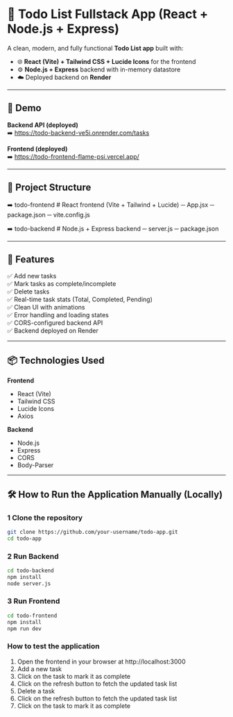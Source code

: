 # 📝 Todo List Fullstack App (React + Node.js + Express)

A clean, modern, and fully functional **Todo List app** built with:
- 🌐 **React (Vite) + Tailwind CSS + Lucide Icons** for the frontend
- ⚙️ **Node.js + Express** backend with in-memory datastore
- ☁️ Deployed backend on **Render**

---

## 📸 Demo

**Backend API (deployed)**  
➡️ https://todo-backend-ve5i.onrender.com/tasks

**Frontend (deployed)**  
➡️ https://todo-frontend-flame-psi.vercel.app/

---

## 📂 Project Structure

➡️ todo-frontend # React frontend (Vite + Tailwind + Lucide)
─ App.jsx
─ package.json
─ vite.config.js

➡️ todo-backend # Node.js + Express backend
─ server.js
─ package.json

---

## 🚀 Features

✅ Add new tasks  
✅ Mark tasks as complete/incomplete  
✅ Delete tasks  
✅ Real-time task stats (Total, Completed, Pending)  
✅ Clean UI with animations  
✅ Error handling and loading states  
✅ CORS-configured backend API  
✅ Backend deployed on Render  

---

## 📦 Technologies Used

**Frontend**
- React (Vite)
- Tailwind CSS
- Lucide Icons
- Axios

**Backend**
- Node.js
- Express
- CORS
- Body-Parser

---

## 🛠️ How to Run the Application Manually (Locally)

### 1 Clone the repository

```bash
git clone https://github.com/your-username/todo-app.git
cd todo-app
```

### 2 Run Backend

```bash
cd todo-backend
npm install
node server.js
```

### 3 Run Frontend

```bash
cd todo-frontend
npm install
npm run dev
```

### How to test the application

1. Open the frontend in your browser at http://localhost:3000
2. Add a new task
3. Click on the task to mark it as complete
4. Click on the refresh button to fetch the updated task list
5. Delete a task
6. Click on the refresh button to fetch the updated task list
7. Click on the task to mark it as complete

